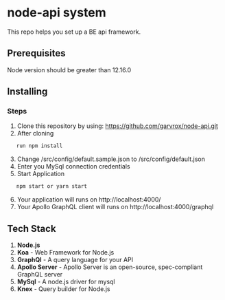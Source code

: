 # node-api system

This repo helps you set up a BE api framework. 

## Prerequisites
Node version should be greater than 12.16.0

## Installing

### Steps

1. Clone this repository by using: https://github.com/garvrox/node-api.git
2. After cloning 
```diff
   run npm install
```
3. Change /src/config/default.sample.json to /src/config/default.json
4. Enter you MySql connection credentials
5. Start Application 
```diff
   npm start or yarn start
```
6. Your application will runs on http://localhost:4000/
7. Your Apollo GraphQL client will runs on http://localhost:4000/graphql

## Tech Stack

1. **Node.js**
2. **Koa** - Web Framework for Node.js
3. **GraphQl** - A query language for your API
4. **Apollo Server** - Apollo Server is an open-source, spec-compliant GraphQL server
5. **MySql** - A node.js driver for mysql
6. **Knex** - Query builder for Node.js
